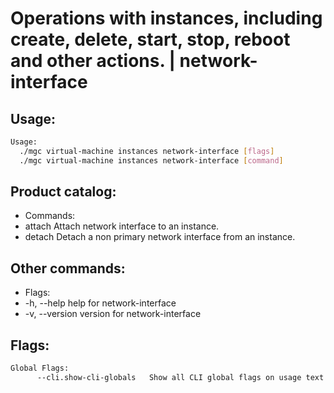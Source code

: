 # Operations with instances, including create, delete, start, stop, reboot and other actions. | network-interface

## Usage:
```bash
Usage:
  ./mgc virtual-machine instances network-interface [flags]
  ./mgc virtual-machine instances network-interface [command]
```

## Product catalog:
- Commands:
- attach      Attach network interface to an instance.
- detach      Detach a non primary network interface from an instance.

## Other commands:
- Flags:
- -h, --help      help for network-interface
- -v, --version   version for network-interface

## Flags:
```bash
Global Flags:
      --cli.show-cli-globals   Show all CLI global flags on usage text
```

